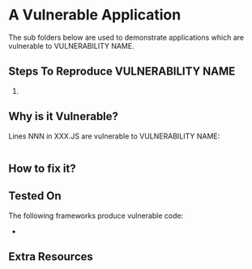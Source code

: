 # A Vulnerable Application

The sub folders below are used to demonstrate applications which are vulnerable to VULNERABILITY NAME.

## Steps To Reproduce VULNERABILITY NAME

1. 

## Why is it Vulnerable?

Lines NNN in XXX.JS are vulnerable to VULNERABILITY NAME: 

```js

```


## How to fix it?


## Tested On

The following frameworks produce vulnerable code:

* 

## Extra Resources


